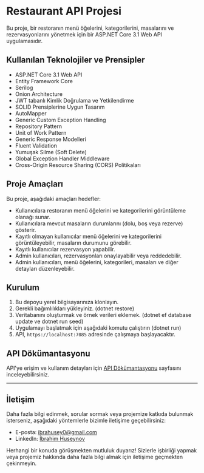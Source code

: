 # Restaurant API Projesi

Bu proje, bir restoranın menü öğelerini, kategorilerini, masalarını ve rezervasyonlarını yönetmek için bir ASP.NET Core 3.1 Web API uygulamasıdır.

## Kullanılan Teknolojiler ve Prensipler

- ASP.NET Core 3.1 Web API
- Entity Framework Core
- Serilog
- Onion Architecture
- JWT tabanlı Kimlik Doğrulama ve Yetkilendirme
- SOLID Prensiplerine Uygun Tasarım
- AutoMapper
- Generic Custom Exception Handling
- Repository Pattern
- Unit of Work Pattern
- Generic Response Modelleri
- Fluent Validation
- Yumuşak Silme (Soft Delete)
- Global Exception Handler Middleware
- Cross-Origin Resource Sharing (CORS) Politikaları

## Proje Amaçları

Bu proje, aşağıdaki amaçları hedefler:

- Kullanıcılara restoranın menü öğelerini ve kategorilerini görüntüleme olanağı sunar.
- Kullanıcılara mevcut masaların durumlarını (dolu, boş veya rezerve) gösterir.
- Kayıtlı olmayan kullanıcılar menü öğelerini ve kategorilerini görüntüleyebilir, masaların durumunu görebilir.
- Kayıtlı kullanıcılar rezervasyon yapabilir.
- Admin kullanıcıları, rezervasyonları onaylayabilir veya reddedebilir.
- Admin kullanıcıları, menü öğelerini, kategorileri, masaları ve diğer detayları düzenleyebilir.

## Kurulum

1. Bu depoyu yerel bilgisayarınıza klonlayın.
2. Gerekli bağımlılıkları yükleyiniz. (dotnet restore)
3. Veritabanını oluşturmak ve örnek verileri eklemek. (dotnet ef database update ve dotnet run seed)
4. Uygulamayı başlatmak için aşağıdaki komutu çalıştırın (dotnet run)
5. API, `https://localhost:7085` adresinde çalışmaya başlayacaktır.

## API Dökümantasyonu

API'ye erişim ve kullanım detayları için [API Dökümantasyonu](https://github.com/Ibbocs/RestaurantFinalAPI/wiki) sayfasını inceleyebilirsiniz.

---

## İletişim

Daha fazla bilgi edinmek, sorular sormak veya projemize katkıda bulunmak isterseniz, aşağıdaki yöntemlerle bizimle iletişime geçebilirsiniz:

- E-posta: [ibrahusey0@gmail.com](mailto:ibrahusey0@gmail.com)
- LinkedIn: [İbrahim Huseynov](https://www.linkedin.com/in/ibrahim-huseynov)

Herhangi bir konuda görüşmekten mutluluk duyarız! Sizlerle işbirliği yapmak veya projemiz hakkında daha fazla bilgi almak için iletişime geçmekten çekinmeyin.
